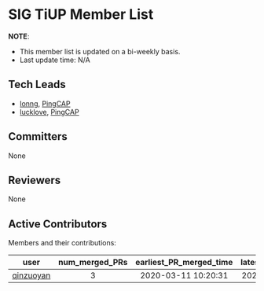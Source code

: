 # SIG TiUP Member List

**NOTE**:

* This member list is updated on a bi-weekly basis.
* Last update time: N/A

## Tech Leads

* [lonng](https://github.com/lonng), [PingCAP](https://pingcap.com/en/)
* [lucklove](https://github.com/lucklove), [PingCAP](https://pingcap.com/en/)

## Committers

None

## Reviewers

None

## Active Contributors

Members and their contributions:

|                   user                    | num_merged_PRs | earliest_PR_merged_time | latest_PR_merged_time |
| :---------------------------------------: | :------------: | :---------------------: | :-------------------: |
| [qinzuoyan](https://github.com/qinzuoyan) |       3        |   2020-03-11 10:20:31   |  2020-03-12 10:36:00  |
